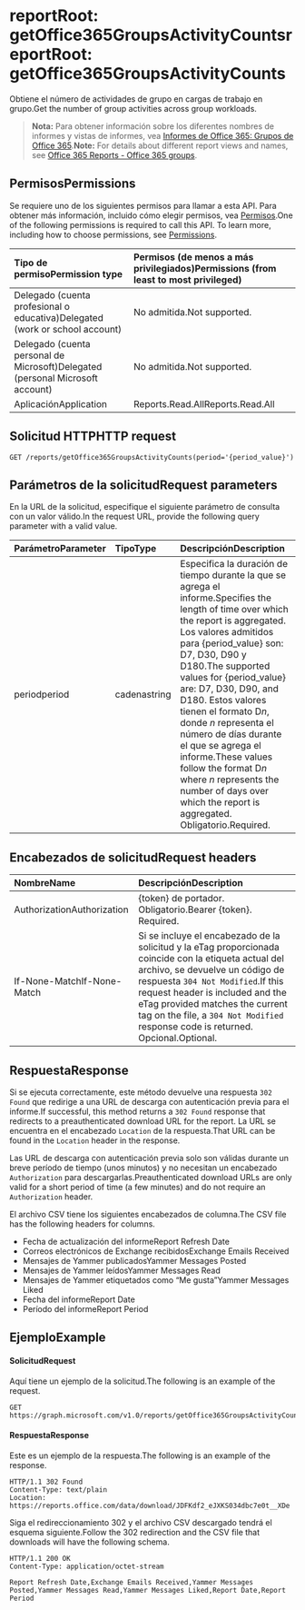# <a name="reportroot-getoffice365groupsactivitycounts"></a><span data-ttu-id="1edeb-101">reportRoot: getOffice365GroupsActivityCounts</span><span class="sxs-lookup"><span data-stu-id="1edeb-101">reportRoot: getOffice365GroupsActivityCounts</span></span>

<span data-ttu-id="1edeb-102">Obtiene el número de actividades de grupo en cargas de trabajo en grupo.</span><span class="sxs-lookup"><span data-stu-id="1edeb-102">Get the number of group activities across group workloads.</span></span>

> <span data-ttu-id="1edeb-103">**Nota:** Para obtener información sobre los diferentes nombres de informes y vistas de informes, vea [Informes de Office 365: Grupos de Office 365](https://support.office.com/client/Office-365-groups-a27f1a99-3557-4f85-9560-a28e3d822a40).</span><span class="sxs-lookup"><span data-stu-id="1edeb-103">**Note:** For details about different report views and names, see [Office 365 Reports - Office 365 groups](https://support.office.com/client/Office-365-groups-a27f1a99-3557-4f85-9560-a28e3d822a40).</span></span>

## <a name="permissions"></a><span data-ttu-id="1edeb-104">Permisos</span><span class="sxs-lookup"><span data-stu-id="1edeb-104">Permissions</span></span>

<span data-ttu-id="1edeb-p101">Se requiere uno de los siguientes permisos para llamar a esta API. Para obtener más información, incluido cómo elegir permisos, vea [Permisos](../../../concepts/permissions_reference.md).</span><span class="sxs-lookup"><span data-stu-id="1edeb-p101">One of the following permissions is required to call this API. To learn more, including how to choose permissions, see [Permissions](../../../concepts/permissions_reference.md).</span></span>

| <span data-ttu-id="1edeb-107">Tipo de permiso</span><span class="sxs-lookup"><span data-stu-id="1edeb-107">Permission type</span></span>                        | <span data-ttu-id="1edeb-108">Permisos (de menos a más privilegiados)</span><span class="sxs-lookup"><span data-stu-id="1edeb-108">Permissions (from least to most privileged)</span></span> |
| :------------------------------------- | :--------------------------------------- |
| <span data-ttu-id="1edeb-109">Delegado (cuenta profesional o educativa)</span><span class="sxs-lookup"><span data-stu-id="1edeb-109">Delegated (work or school account)</span></span>     | <span data-ttu-id="1edeb-110">No admitida.</span><span class="sxs-lookup"><span data-stu-id="1edeb-110">Not supported.</span></span>                           |
| <span data-ttu-id="1edeb-111">Delegado (cuenta personal de Microsoft)</span><span class="sxs-lookup"><span data-stu-id="1edeb-111">Delegated (personal Microsoft account)</span></span> | <span data-ttu-id="1edeb-112">No admitida.</span><span class="sxs-lookup"><span data-stu-id="1edeb-112">Not supported.</span></span>                           |
| <span data-ttu-id="1edeb-113">Aplicación</span><span class="sxs-lookup"><span data-stu-id="1edeb-113">Application</span></span>                            | <span data-ttu-id="1edeb-114">Reports.Read.All</span><span class="sxs-lookup"><span data-stu-id="1edeb-114">Reports.Read.All</span></span>                         |

## <a name="http-request"></a><span data-ttu-id="1edeb-115">Solicitud HTTP</span><span class="sxs-lookup"><span data-stu-id="1edeb-115">HTTP request</span></span>

<!-- { "blockType": "ignored" } --> 

```http
GET /reports/getOffice365GroupsActivityCounts(period='{period_value}')
```

## <a name="request-parameters"></a><span data-ttu-id="1edeb-116">Parámetros de la solicitud</span><span class="sxs-lookup"><span data-stu-id="1edeb-116">Request parameters</span></span>

<span data-ttu-id="1edeb-117">En la URL de la solicitud, especifique el siguiente parámetro de consulta con un valor válido.</span><span class="sxs-lookup"><span data-stu-id="1edeb-117">In the request URL, provide the following query parameter with a valid value.</span></span>

| <span data-ttu-id="1edeb-118">Parámetro</span><span class="sxs-lookup"><span data-stu-id="1edeb-118">Parameter</span></span> | <span data-ttu-id="1edeb-119">Tipo</span><span class="sxs-lookup"><span data-stu-id="1edeb-119">Type</span></span>   | <span data-ttu-id="1edeb-120">Descripción</span><span class="sxs-lookup"><span data-stu-id="1edeb-120">Description</span></span>                              |
| :-------- | :----- | :--------------------------------------- |
| <span data-ttu-id="1edeb-121">period</span><span class="sxs-lookup"><span data-stu-id="1edeb-121">period</span></span>    | <span data-ttu-id="1edeb-122">cadena</span><span class="sxs-lookup"><span data-stu-id="1edeb-122">string</span></span> | <span data-ttu-id="1edeb-123">Especifica la duración de tiempo durante la que se agrega el informe.</span><span class="sxs-lookup"><span data-stu-id="1edeb-123">Specifies the length of time over which the report is aggregated.</span></span> <span data-ttu-id="1edeb-124">Los valores admitidos para {period_value} son: D7, D30, D90 y D180.</span><span class="sxs-lookup"><span data-stu-id="1edeb-124">The supported values for {period_value} are: D7, D30, D90, and D180.</span></span> <span data-ttu-id="1edeb-125">Estos valores tienen el formato D*n*, donde *n* representa el número de días durante el que se agrega el informe.</span><span class="sxs-lookup"><span data-stu-id="1edeb-125">These values follow the format D*n* where *n* represents the number of days over which the report is aggregated.</span></span> <span data-ttu-id="1edeb-126">Obligatorio.</span><span class="sxs-lookup"><span data-stu-id="1edeb-126">Required.</span></span> |

## <a name="request-headers"></a><span data-ttu-id="1edeb-127">Encabezados de solicitud</span><span class="sxs-lookup"><span data-stu-id="1edeb-127">Request headers</span></span>

| <span data-ttu-id="1edeb-128">Nombre</span><span class="sxs-lookup"><span data-stu-id="1edeb-128">Name</span></span>          | <span data-ttu-id="1edeb-129">Descripción</span><span class="sxs-lookup"><span data-stu-id="1edeb-129">Description</span></span>                              |
| :------------ | :--------------------------------------- |
| <span data-ttu-id="1edeb-130">Authorization</span><span class="sxs-lookup"><span data-stu-id="1edeb-130">Authorization</span></span> | <span data-ttu-id="1edeb-p103">{token} de portador. Obligatorio.</span><span class="sxs-lookup"><span data-stu-id="1edeb-p103">Bearer {token}. Required.</span></span>                |
| <span data-ttu-id="1edeb-133">If-None-Match</span><span class="sxs-lookup"><span data-stu-id="1edeb-133">If-None-Match</span></span> | <span data-ttu-id="1edeb-134">Si se incluye el encabezado de la solicitud y la eTag proporcionada coincide con la etiqueta actual del archivo, se devuelve un código de respuesta `304 Not Modified`.</span><span class="sxs-lookup"><span data-stu-id="1edeb-134">If this request header is included and the eTag provided matches the current tag on the file, a `304 Not Modified` response code is returned.</span></span> <span data-ttu-id="1edeb-135">Opcional.</span><span class="sxs-lookup"><span data-stu-id="1edeb-135">Optional.</span></span> |

## <a name="response"></a><span data-ttu-id="1edeb-136">Respuesta</span><span class="sxs-lookup"><span data-stu-id="1edeb-136">Response</span></span>

<span data-ttu-id="1edeb-137">Si se ejecuta correctamente, este método devuelve una respuesta `302 Found` que redirige a una URL de descarga con autenticación previa para el informe.</span><span class="sxs-lookup"><span data-stu-id="1edeb-137">If successful, this method returns a `302 Found` response that redirects to a preauthenticated download URL for the report.</span></span> <span data-ttu-id="1edeb-138">La URL se encuentra en el encabezado `Location` de la respuesta.</span><span class="sxs-lookup"><span data-stu-id="1edeb-138">That URL can be found in the `Location` header in the response.</span></span>

<span data-ttu-id="1edeb-139">Las URL de descarga con autenticación previa solo son válidas durante un breve período de tiempo (unos minutos) y no necesitan un encabezado `Authorization` para descargarlas.</span><span class="sxs-lookup"><span data-stu-id="1edeb-139">Preauthenticated download URLs are only valid for a short period of time (a few minutes) and do not require an `Authorization` header.</span></span>

<span data-ttu-id="1edeb-140">El archivo CSV tiene los siguientes encabezados de columna.</span><span class="sxs-lookup"><span data-stu-id="1edeb-140">The CSV file has the following headers for columns.</span></span>

- <span data-ttu-id="1edeb-141">Fecha de actualización del informe</span><span class="sxs-lookup"><span data-stu-id="1edeb-141">Report Refresh Date</span></span>
- <span data-ttu-id="1edeb-142">Correos electrónicos de Exchange recibidos</span><span class="sxs-lookup"><span data-stu-id="1edeb-142">Exchange Emails Received</span></span>
- <span data-ttu-id="1edeb-143">Mensajes de Yammer publicados</span><span class="sxs-lookup"><span data-stu-id="1edeb-143">Yammer Messages Posted</span></span>
- <span data-ttu-id="1edeb-144">Mensajes de Yammer leídos</span><span class="sxs-lookup"><span data-stu-id="1edeb-144">Yammer Messages Read</span></span>
- <span data-ttu-id="1edeb-145">Mensajes de Yammer etiquetados como “Me gusta”</span><span class="sxs-lookup"><span data-stu-id="1edeb-145">Yammer Messages Liked</span></span>
- <span data-ttu-id="1edeb-146">Fecha del informe</span><span class="sxs-lookup"><span data-stu-id="1edeb-146">Report Date</span></span>
- <span data-ttu-id="1edeb-147">Período del informe</span><span class="sxs-lookup"><span data-stu-id="1edeb-147">Report Period</span></span>

## <a name="example"></a><span data-ttu-id="1edeb-148">Ejemplo</span><span class="sxs-lookup"><span data-stu-id="1edeb-148">Example</span></span>

#### <a name="request"></a><span data-ttu-id="1edeb-149">Solicitud</span><span class="sxs-lookup"><span data-stu-id="1edeb-149">Request</span></span>

<span data-ttu-id="1edeb-150">Aquí tiene un ejemplo de la solicitud.</span><span class="sxs-lookup"><span data-stu-id="1edeb-150">The following is an example of the request.</span></span>

<!-- {
  "blockType": "request",
  "name": "reportroot_getoffice365groupsactivitycounts"
}-->

```http
GET https://graph.microsoft.com/v1.0/reports/getOffice365GroupsActivityCounts(period='D7')
```

#### <a name="response"></a><span data-ttu-id="1edeb-151">Respuesta</span><span class="sxs-lookup"><span data-stu-id="1edeb-151">Response</span></span>

<span data-ttu-id="1edeb-152">Este es un ejemplo de la respuesta.</span><span class="sxs-lookup"><span data-stu-id="1edeb-152">The following is an example of the response.</span></span>

<!-- { "blockType": "ignored" } --> 

```http
HTTP/1.1 302 Found
Content-Type: text/plain
Location: https://reports.office.com/data/download/JDFKdf2_eJXKS034dbc7e0t__XDe
```

<span data-ttu-id="1edeb-153">Siga el redireccionamiento 302 y el archivo CSV descargado tendrá el esquema siguiente.</span><span class="sxs-lookup"><span data-stu-id="1edeb-153">Follow the 302 redirection and the CSV file that downloads will have the following schema.</span></span>

<!-- {
  "blockType": "response",
  "truncated": true,
  "@odata.type": "stream"
} -->

```http
HTTP/1.1 200 OK
Content-Type: application/octet-stream

Report Refresh Date,Exchange Emails Received,Yammer Messages Posted,Yammer Messages Read,Yammer Messages Liked,Report Date,Report Period
```

